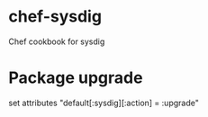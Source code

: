 chef-sysdig
===========

Chef cookbook for sysdig

# Package upgrade

set attributes "default[:sysdig][:action] = :upgrade"
